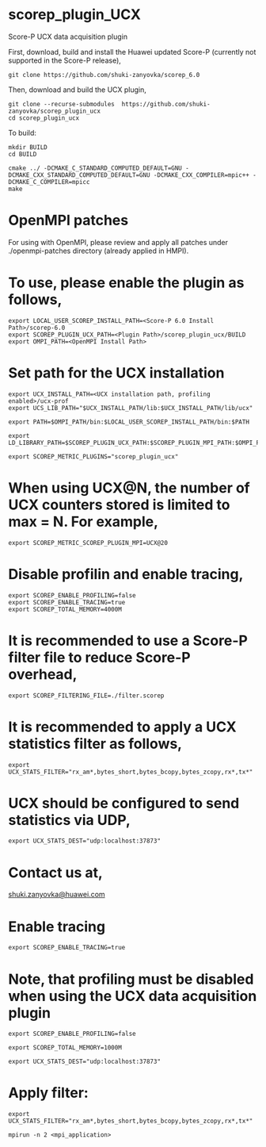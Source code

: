 # scorep_plugin_UCX

Score-P UCX data acquisition plugin

First, download, build and install the Huawei updated Score-P (currently not supported in the Score-P release),
```
git clone https://github.com/shuki-zanyovka/scorep_6.0
```

Then, download and build the UCX plugin,

```
git clone --recurse-submodules  https://github.com/shuki-zanyovka/scorep_plugin_ucx
cd scorep_plugin_ucx
```

To build:

```
mkdir BUILD
cd BUILD

cmake ../ -DCMAKE_C_STANDARD_COMPUTED_DEFAULT=GNU -DCMAKE_CXX_STANDARD_COMPUTED_DEFAULT=GNU -DCMAKE_CXX_COMPILER=mpic++ -DCMAKE_C_COMPILER=mpicc
make
```

# OpenMPI patches

For using with OpenMPI, please review and apply all patches under ./openmpi-patches directory (already applied in HMPI).

# To use, please enable the plugin as follows,

```
export LOCAL_USER_SCOREP_INSTALL_PATH=<Score-P 6.0 Install Path>/scorep-6.0
export SCOREP_PLUGIN_UCX_PATH=<Plugin Path>/scorep_plugin_ucx/BUILD
export OMPI_PATH=<OpenMPI Install Path>
```

# Set path for the UCX installation 

```
export UCX_INSTALL_PATH=<UCX installation path, profiling enabled>/ucx-prof
export UCS_LIB_PATH="$UCX_INSTALL_PATH/lib:$UCX_INSTALL_PATH/lib/ucx"

export PATH=$OMPI_PATH/bin:$LOCAL_USER_SCOREP_INSTALL_PATH/bin:$PATH

export LD_LIBRARY_PATH=$SCOREP_PLUGIN_UCX_PATH:$SCOREP_PLUGIN_MPI_PATH:$OMPI_PATH:$UCS_LIB_PATH:$LOCAL_USER_SCOREP_INSTALL_PATH:$LD_LIBRARY_PATH

export SCOREP_METRIC_PLUGINS="scorep_plugin_ucx"
```

# When using UCX@N, the number of UCX counters stored is limited to max = N. For example,

```
export SCOREP_METRIC_SCOREP_PLUGIN_MPI=UCX@20
```

# Disable profilin and enable tracing,

```
export SCOREP_ENABLE_PROFILING=false
export SCOREP_ENABLE_TRACING=true
export SCOREP_TOTAL_MEMORY=4000M
```

# It is recommended to use a Score-P filter file to reduce Score-P overhead,

```
export SCOREP_FILTERING_FILE=./filter.scorep
```

# It is recommended to apply a UCX statistics filter as follows,

```
export UCX_STATS_FILTER="rx_am*,bytes_short,bytes_bcopy,bytes_zcopy,rx*,tx*"
```

# UCX should be configured to send statistics via UDP,

```
export UCX_STATS_DEST="udp:localhost:37873"
```

# Contact us at,

shuki.zanyovka@huawei.com

# Enable tracing

```
export SCOREP_ENABLE_TRACING=true
```

# Note, that profiling must be disabled when using the UCX data acquisition plugin

```
export SCOREP_ENABLE_PROFILING=false

export SCOREP_TOTAL_MEMORY=1000M

export UCX_STATS_DEST="udp:localhost:37873"
```

# Apply filter:

```
export UCX_STATS_FILTER="rx_am*,bytes_short,bytes_bcopy,bytes_zcopy,rx*,tx*"

mpirun -n 2 <mpi_application>
```
